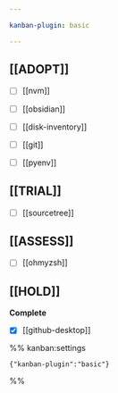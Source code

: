 ```yaml
---

kanban-plugin: basic

---
```


## [[ADOPT]]

- [ ] [[nvm]]
- [ ] [[obsidian]]
- [ ] [[disk-inventory]]
- [ ] [[git]]
- [ ] [[pyenv]]


## [[TRIAL]]

- [ ] [[sourcetree]]


## [[ASSESS]]

- [ ] [[ohmyzsh]]


## [[HOLD]]

**Complete**
- [x] [[github-desktop]]




%% kanban:settings
```
{"kanban-plugin":"basic"}
```
%%